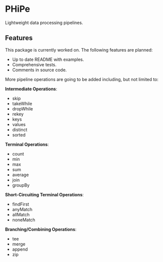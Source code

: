 # PHiPe
Lightweight data processing pipelines.

## Features
This package is currently worked on. The following features are planned:

- Up to date README with examples.
- Comprehensive tests.
- Comments in source code.

More pipeline operations are going to be added including, but not limited to:

**Intermediate Operations**:
- skip
- takeWhile
- dropWhile
- rekey
- keys
- values
- distinct
- sorted

**Terminal Operations**:
- count
- min
- max
- sum
- average
- join
- groupBy

**Short-Circuiting Terminal Operations**:
- findFirst
- anyMatch
- allMatch
- noneMatch

**Branching/Combining Operations**:
- tee
- merge
- append
- zip